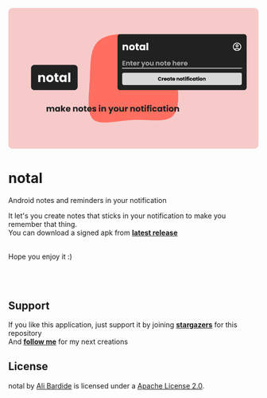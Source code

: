 ![](/readme.files/nota-banner.png)

# notal

Android notes and reminders in your notification

It let's you create notes that sticks in your notification to make you remember that thing. </br>
You can download a signed apk from [**latest release**](https://github.com/alibardide5124/notal/releases/latest)
</br></br>

Hope you enjoy it :)

</br></br>

Support
-----

If you like this application, just support it by joining [**stargazers**](https://https://github.com/alibardide5124/notal/stargazers) for this repository
<br/>
And [**follow me**](https://https://https://github.com/alibardide5124?tab=followers) for my next creations

License
-----

notal by [Ali Bardide](https://github.com/alibardide5124) is licensed under a [Apache License 2.0](http://www.apache.org/licenses/LICENSE-2.0).
